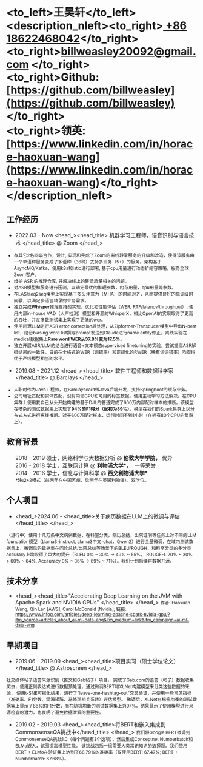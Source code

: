# <to_left>王昊轩</to_left><description_nleft><to_right>[ +86 18622468042](tel://008618622468042)</to_right><br> <to_right>[billweasley20092@gmail.com](billweasley20092@gmail.com) </to_right><br><to_right><b>Github: </b> [https://github.com/billweasley](https://github.com/billweasley)</to_right><br><to_right><b>领英: </b> [https://www.linkedin.com/in/horace-haoxuan-wang](https://www.linkedin.com/in/horace-haoxuan-wang)</to_right></description_nleft>    

工作经历
--------
- <datetime>2022.03 - Now </datetime> <head_><head_title> 机器学习工程师，语音识别与语言技术 </head_title> @ Zoom </head_>
<description><small>
<ul>
<li> 与其它2名同事合作，设计, 实现和完成了Zoom的离线转录服务的升级和改造，使得该服务由一个单语种服务变成了多语种（36种）支持多业务（5+）的服务。架构基于AsyncMQ/Kafka，使用k8s和istio进行部署, 基于cpu用量进行动态扩缩容策略，服务全球Zoom客户。</li>
<li> 维护 ASR 的推理仓库, 并解决线上的转录质量相关的问题。</li>
<li> 对ASR模型和服务进行压测，以确定最优的推理参数，内存用量，cpu用量等参数。</li>
<li> 在LAS/seq2seq模型上实现基于多头注意力（MHA）的时间对齐，从而提供良好的单词级时间戳，以满足多语言转录的业务需求。 </li>
<li> 独立完成<b>Whisper</b></n>推理支持的实现，优化和性能评估（WER, RTF/latency/throughput）, 使用内部in-house VAD（人声检测）模型和开源的WhisperX，相比OpenAI的实现取得了更高的吞吐，并在多数测试集上实现了更低的wer。 </li>
<li> 使用闭源LLM进行ASR error correction后处理，从Zipformer-Transducer模型中导出N-best list，结合biasing word list撰写prompt发送到Claude进行name entity修正，离线实验在medical数据集上<b>Rare word WER从37.8%变为17.5%</b>。</li>
<li> 独立开展ASR/LLM的结合进行语音+文本模态supervised finetuning的实验，尝试提高ASR解码结果的一致性。目前在全格式的WER（词错率）和正规化的RWER（稀有词词错率）均取得优于产线模型相当的水平。 </li>
</ul>
</small></description>

- <datetime>2019.08 - 2021.12 </datetime> <head_><head_title> 软件工程师和数据科学家 </head_title> @ Barclays </head_>
<description><small>
<ul>
<li>入职时作为Java工程师，在Barclayscard做Java后端开发，支持Springboot的缓存业务。</li>
<li>
公司地址匹配和实体匹配，没有内部GPU和可用的标签数据。使用主动学习方法解决。在CPU集群上使用我自己从头开始构建的基于DJL的管道完成了600万内部配对样本的推断。该模型在嘈杂的测试数据集上实现了<b>94%的F1得分（起初为89%）</b>。模型在我们的Spark集群上以分布式方式进行离线推断。对于600万配对样本，运行时间不到1小时（在拥有80个CPU的集群上）。
</li>
</ul>
</small></description>

教育背景
--------
<ul style="list-style-type: none;">
<li><head_><datetime>2018 - 2019</datetime> 硕士，网络科学与大数据分析  @&nbsp;<b>伦敦大学学院，</b>&nbsp;优异</head_></li>
<li><head_><datetime>2016 - 2018</datetime> 学士，互联网计算  @&nbsp;<b>利物浦大学*，</b>&nbsp; 一等荣誉</head_></li>
<li><head_><datetime>2014 - 2016</datetime> 学士，信息与计算科学  @&nbsp;<b>西交利物浦大学* </b>&nbsp;</head_>
<li><description><small><b>*注:</b>2+2模式（前两年在中国苏州，后两年在英国利物浦），双学位。</small></description></li>
</li>
</ul>

个人项目
--------

-  <head_><datetime>2024.06 - </datetime> <head_title>关于病历数据在LLM上的微调与评估 </head_title> </head_>
<description>
<small>
（进行中）使用十几万条中文病例数据，在科室分类，病历总结，出院证明等任务上对不同的LLM foundation模型（Llama3-instruct, Llama3中文-chat，Qwen2）进行全量微调，在域内测试数据集上，微调后的数据集在问诊总结/出院总结等场景下的BLEU/ROUGH，和科室分类的多分类accuracy上均取得了巨大的提升（BLEU 0% ~ 30% -> 49% ~ 55%， ROUGE-L 20% ~ 30% -> 60% ~ 64%, Accauracy 0% ~ 36% -> 69% ~ 71%）。我们计划后续将数据开源。
</small>
</description>

技术分享
--------
- <head_><head_title>"Accelerating Deep Learning on the JVM with Apache Spark and NVIDIA GPUs" </head_title> </head_>
<description><small>
作者: Haoxuan Wang, Qin Lan [AWS], Carol McDonald [Nvidia];  链接: https://www.infoq.com/articles/deep-learning-apache-spark-nvidia-gpu/?itm_source=articles_about_ai-ml-data-eng&itm_medium=link&itm_campaign=ai-ml-data-eng
</small>
</description>

早期项目
--------

- <datetime>2019.06 - 2019.09</datetime> <head_><head_title>项目实习（硕士学位论文）</head_title> @ Astroscreen </head_>
<description>
<small>
社交媒体帖子语言来源识别（推文和Gab帖子）项目。
完成了Gab.com的语言（帖子）数据收集爬虫，使用正则表达式进行数据预处理，通过微调BERT和XLNet构建模型来分类这些数据的来源，
使用t-SNE可视化结果，进行了"leave-one-hashtag-out"交叉验证，并使用一些常见指标（准确率、F1分数、混淆矩阵、马修斯相关系数）评估模型。
微调后，XLNet在标签均衡的测试数据集上显示了86%的F1分数，而在随机均衡的测试数据集上为97%。结果显示了使用模型进行来源检查的潜力，也表明了避免数据泄漏的重要性。
</small>
</description>

- <datetime>2019.02 - 2019.03</datetime> <head_><head_title>将BERT和嵌入集成到CommonsenseQA挑战中</head_title> </head_>
<description><small>
我们将Google BERT微调到CommonsenseQA挑战1.0（每个问题有3个选项），然后集成Conceptnet Numberbatch和ELMo嵌入，试图提高模型性能。
该挑战包括一组需要人类常识知识的选择题。我们使用BERT + ELMo在验证集上达到了68.79%的准确率（仅使用BERT: 67.47%; BERT + Numberbatch: 67.68%）。
</small>
</description>




